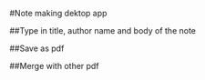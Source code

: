 #Note making dektop app

##Type in title, author name and body of the note



##Save as pdf



##Merge with other pdf
